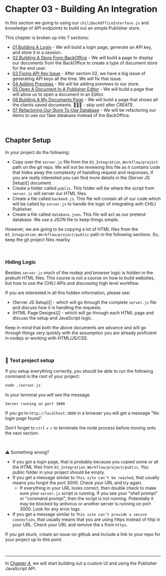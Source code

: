 # Chapter 03 - Building An Integration
In this section we going to using our `chiliBackOfficeInterface.js` and knowledge of API endpoints to build out an simple Publisher store.

This chapter is broken up into 7 sections:

- [01 Building A Login]() - We will build a login page, generate an API key, and store it in a session.
- [02 Building A Store From BackOffice]() - We will build a page to display our documents from the BackOffice to create a type of document store for the end user.
- [03 Fixing API Key Issue]() - After section 02, we have a big issue of generating API keys all the time. We will fix that issue.
- [04 Adding Previews]() - We will be adding previews to our store.
- [05 Open A Document In A Publisher Editor]() - We will build a page that will allow us to open a document in an Editor.
- [06 Building A My Documents Page]() - We will build a page that shows all the clients saved documents. 🏃‍♂️💨 - skip until after CREATE.
- [07 Refactoring Our Store To Use Database]() - We will be refactoring our demo to use our fake database instead of the BackOffice.

<br/>

## Chapter Setup
In your project do the following:
- Copy over the `server.js` file from the `03_Integration_Workflow/project` path on the git repo. We will not be reviewing this file as it contains code that hides away the complexity of handling request and responses. If you are really interested you can find more details in the (Server JS Setup)[] document.
- Create a folder called `public`. This folder will be where the script from `server.js` will server our HTML files.
- Create a file called `backend.js`. This file will contain all of our code which will be called by `server.js` to handle the logic of integrating with CHILI Publisher.
- Create a file called `database.json`. This file will act as our pretend database. We use a JSON file to keep things simple.

However, we are going to be copying a lot of HTML files from the `03_Integration_Workflow/project/public` path in the following sections. So, keep the git project files nearby.

<br/>

### Hiding Logic
Besides `server.js` much of the nodejs and browser logic is hidden in the prebuilt HTML files. This course is not a course on how to build websites, but how to use the CHILI APIs and discussing high level workflow.

If you are interested in all this hidden information, please see:
- (Server JS Setup)[] - which will go through the complete `server.js` file and discuss how it is handling the requests.
- (HTML Page Designs)[] - which will go through each HTML page and discuss the setup and JavaScript logic.

Keep in mind that both the above documents are advance and will go through things very quickly with the assumption you are already proficient in nodejs or working with HTML/JS/CSS.

<br/>

### 🧪 Test project setup
If you setup everything correctly, you should be able to run the following command in the root of your project:

```bash
node ./server.js
```

In your terminal you will see the message.

```
Server running on port 3000
```

If you go to `http://localhost:3000` in a browser you will get a message "No login page found". 

Don't forget to `ctrl` + `c` to terminate the node process before moving onto the next section.

<br/>

⚠️ Something wrong?

- If you got a login page, that is probably because you copied some or all the HTML files from `03_Integration_Workflow/project/public`. You public folder in your project should be empty.
- If you get a message similar to `This site can’t be reached`, that usually means you forgot the port 3000. Check your URL and try again.
    - If everything in your URL looks correct, then double check to make sure your `server.js` script is running. If you see your "shell prompt" or "command prompt", then the script is not running. Potentially it may be blocked by antivirus or another server is running on port 3000. Look for any error logs.
- If you get a message similar to `This site can’t provide a secure connection`, that usually means that you are using https instead of http in your URL. Check your URL and remove the s from `https`.

If you get stuck, create an issue on github and include a link to your repo for your project up to this point.

<br/>

----

In [Chapter 4](), we will start building out a custom UI and using the Publisher JavaScript API.